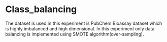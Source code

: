 # Class_balancing
The dataset is used in this experiment is PubChem Bioassay dataset which is highly imbalanced and high dimensional. In this experiment only data balancing is implemented using SMOTE algorithm(over-sampling).
